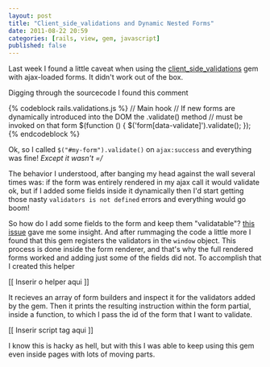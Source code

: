 ```yaml
---
layout: post
title: "Client_side_validations and Dynamic Nested Forms"
date: 2011-08-22 20:59
categories: [rails, view, gem, javascript]
published: false
---
```


Last week I found a little caveat when using the [client_side_validations](https://github.com/bcardarella/client_side_validations) gem with ajax-loaded forms. It didn't work out of the box.

Digging through the sourcecode I found this comment

{% codeblock rails.validations.js %}
  // Main hook
  // If new forms are dynamically introduced into the DOM the .validate() method
  // must be invoked on that form
  $(function () { $('form[data-validate]').validate(); });
{% endcodeblock %}

Ok, so I called <code>$("#my-form").validate()</code> on <code>ajax:success</code> and everything was fine! *Except it wasn't =/*

The behavior I understood, after banging my head against the wall several times was: if the form was entirely rendered in my ajax call it would validate ok, but if I added some fields inside it dynamically then I'd start getting those nasty <code>validators is not defined</code> errors and everything would go boom!

So how do I add some fields to the form and keep them "validatable"?
[this issue](https://github.com/bcardarella/client_side_validations/issues/149) gave me some insight. And after rummaging the code a little more I found that this gem registers the validators in the <code>window</code> object. This process is done inside the form renderer, and that's why the full rendered forms worked and adding just some of the fields did not. To accomplish that I created this helper

[[ Inserir o helper aqui ]]

It recieves an array of form builders and inspect it for the validators added by the gem. Then it prints the resulting instruction within the form partial, inside a function, to which I pass the id of the form that I want to validate.

[[ Inserir script tag aqui ]]

I know this is hacky as hell, but with this I was able to keep using this gem even inside pages with lots of moving parts.


